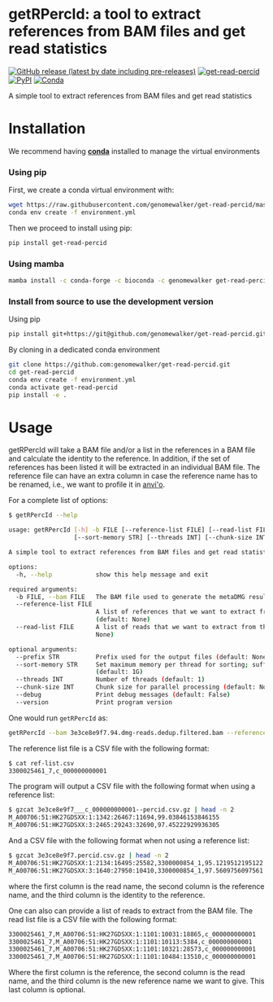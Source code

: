 
# getRPercId: a tool to extract references from BAM files and get read statistics


[![GitHub release (latest by date including pre-releases)](https://img.shields.io/github/v/release/genomewalker/get-read-percid?include_prereleases&label=version)](https://github.com/genomewalker/get-read-percid/releases) [![get-read-percid](https://github.com/genomewalker/get-read-percid/workflows/getRPercId_ci/badge.svg)](https://github.com/genomewalker/get-read-percid/actions) [![PyPI](https://img.shields.io/pypi/v/get-read-percid)](https://pypi.org/project/get-read-percid/) [![Conda](https://img.shields.io/conda/v/genomewalker/get-read-percid)](https://anaconda.org/genomewalker/get-read-percid)

A simple tool to extract references from BAM files and get read statistics

# Installation

We recommend having [**conda**](https://docs.conda.io/en/latest/) installed to manage the virtual environments

### Using pip

First, we create a conda virtual environment with:

```bash
wget https://raw.githubusercontent.com/genomewalker/get-read-percid/master/environment.yml
conda env create -f environment.yml
```

Then we proceed to install using pip:

```bash
pip install get-read-percid
```

### Using mamba

```bash
mamba install -c conda-forge -c bioconda -c genomewalker get-read-percid
```

### Install from source to use the development version

Using pip

```bash
pip install git+https://git@github.com/genomewalker/get-read-percid.git
```

By cloning in a dedicated conda environment

```bash
git clone https://github.com:genomewalker/get-read-percid.git
cd get-read-percid
conda env create -f environment.yml
conda activate get-read-percid
pip install -e .
```


# Usage

getRPercId will take a BAM file and/or a list in the references in a BAM file and calculate the identity to the reference. In addition, if the set of references has been listed it will be extracted in an individual BAM file. The reference file can have an extra column in case the reference name has to be renamed, i.e., we want to profile it in [anvi'o](https://anvio.org/).

For a complete list of options:

```bash
$ getRPercId --help

usage: getRPercId [-h] -b FILE [--reference-list FILE] [--read-list FILE] [--prefix STR]
                  [--sort-memory STR] [--threads INT] [--chunk-size INT] [--debug] [--version]

A simple tool to extract references from BAM files and get read statistics

options:
  -h, --help            show this help message and exit

required arguments:
  -b FILE, --bam FILE   The BAM file used to generate the metaDMG results (default: None)
  --reference-list FILE
                        A list of references that we want to extract from the BAM file
                        (default: None)
  --read-list FILE      A list of reads that we want to extract from the BAM file (default:
                        None)

optional arguments:
  --prefix STR          Prefix used for the output files (default: None)
  --sort-memory STR     Set maximum memory per thread for sorting; suffix K/M/G recognized
                        (default: 1G)
  --threads INT         Number of threads (default: 1)
  --chunk-size INT      Chunk size for parallel processing (default: None)
  --debug               Print debug messages (default: False)
  --version             Print program version
```

One would run `getRPercId` as:

```bash
getRPercId --bam 3e3ce8e9f7.94.dmg-reads.dedup.filtered.bam --reference-list ref-list.csv --prefix 3e3ce8e9f7
```

The reference list file is a CSV file with the following format:

```bash
$ cat ref-list.csv
3300025461_7,c_000000000001
```

The program will output a CSV file with the following format when using a reference list:

```bash
$ gzcat 3e3ce8e9f7___c_000000000001--percid.csv.gz | head -n 2
M_A00706:51:HK27GDSXX:1:1342:26467:11694,99.03846153846155
M_A00706:51:HK27GDSXX:3:2465:29243:32690,97.45222929936305
```

And a CSV file with the following format when not using a reference list:

```bash
$ gzcat 3e3ce8e9f7.percid.csv.gz | head -n 2
M_A00706:51:HK27GDSXX:1:2134:16495:25582,3300000854_1,95.1219512195122
M_A00706:51:HK27GDSXX:3:1640:27950:10410,3300000854_1,97.5609756097561
```

where the first column is the read name, the second column is the reference name, and the third column is the identity to the reference.

One can also can provide a list of reads to extract from the BAM file. The read list file is a CSV file with the following format:

```txt
3300025461_7,M_A00706:51:HK27GDSXX:1:1101:10031:18865,c_000000000001
3300025461_7,M_A00706:51:HK27GDSXX:1:1101:10113:5384,c_000000000001
3300025461_7,M_A00706:51:HK27GDSXX:1:1101:10321:28573,c_000000000001
3300025461_7,M_A00706:51:HK27GDSXX:1:1101:10484:13510,c_000000000001
```

Where the first column is the reference, the second column is the read name, and the third column is the new reference name we want to give. This last column is optional.